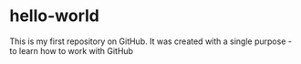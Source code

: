 # hello-world
This is my first repository on GitHub. It was created with a single purpose - to learn how to work with GitHub
